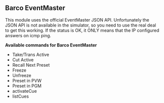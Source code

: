 
## Barco EventMaster
This module uses the official EventMaster JSON API. Unfortunately the JSON API is not available in the simulator, so you need to use the real deal to get this working. If the status is OK, it ONLY means that the IP configured answers on icmp ping.


**Available commands for Barco EventMaster**

* Take/Trans Active
* Cut Active
* Recall Next Preset
* Freeze
* Unfreeze
* Preset in PVW
* Preset in PGM
* activateCue
* listCues
